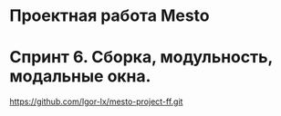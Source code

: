 # Проектная работа Mesto

# Спринт 6. Сборка, модульность, модальные окна.

https://github.com/Igor-lx/mesto-project-ff.git
